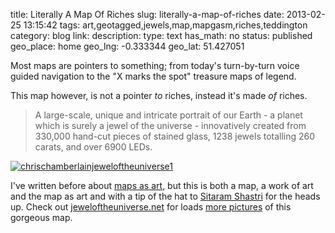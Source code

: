 title: Literally A Map Of Riches
slug: literally-a-map-of-riches
date: 2013-02-25 13:15:42
tags: art,geotagged,jewels,map,mapgasm,riches,teddington
category: blog
link: 
description: 
type: text
has_math: no
status: published
geo_place: home
geo_lng: -0.333344
geo_lat: 51.427051

Most maps are pointers to something; from today's turn-by-turn voice guided navigation to the "X marks the spot" treasure maps of legend.

This map however, is not a pointer *to* riches, instead it's made *of* riches.




> A large-scale, unique and intricate portrait of our Earth - a planet which is surely a jewel of the universe - innovatively created from 330,000 hand-cut pieces of stained glass, 1238 jewels totalling 260 carats, and over 6900 LEDs.

<!-- TEASER_END -->

[![chrischamberlainjeweloftheuniverse1](/wp-content/uploads/2013/02/chrischamberlainjeweloftheuniverse1.jpeg)](https://www.jeweloftheuniverse.net/ "https://www.jeweloftheuniverse.net/")

I've written before about [maps as art](/2012/11/01/the-maps-as-art-debate/ "/2012/11/01/the-maps-as-art-debate/"), but this is both a map, a work of art and the map as art and with a tip of the hat to [Sitaram Shastri](https://twitter.com/seetu/status/305558612166713345 "https://twitter.com/seetu/status/305558612166713345") for the heads up. Check out [jeweloftheuniverse.net](https://www.jeweloftheuniverse.net/ "https://www.jeweloftheuniverse.net/") for loads [more pictures](https://www.jeweloftheuniverse.net/pages/gallery.html "https://www.jeweloftheuniverse.net/pages/gallery.html") of this gorgeous map.



